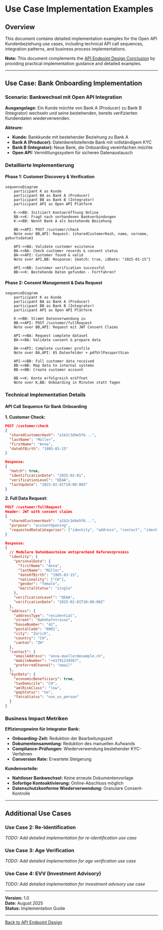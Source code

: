 # Use Case Implementation Examples

## Overview

This document contains detailed implementation examples for the Open API Kundenbeziehung use cases, including technical API call sequences, integration patterns, and business process implementations.

**Note:** This document complements the [API Endpoint Design Conclusion](../Fachliche%20Conclusions%20Open%20API%20Kundenbeziehung/04%20API%20Endpoint%20Design.md) by providing practical implementation guidance and detailed examples.

---

## Use Case: Bank Onboarding Implementation

### Scenario: Bankwechsel mit Open API Integration

**Ausgangslage:** Ein Kunde möchte von Bank A (Producer) zu Bank B (Integrator) wechseln und seine bestehenden, bereits verifizierten Kundendaten wiederverwenden.

**Akteure:**
- **Kunde:** Bankkunde mit bestehender Beziehung zu Bank A
- **Bank A (Producer):** Datenbereitstellende Bank mit vollständigem KYC
- **Bank B (Integrator):** Neue Bank, die Onboarding vereinfachen möchte
- **Open API:** Vermittlungssystem für sicheren Datenaustausch

### Detaillierte Implementierung

#### Phase 1: Customer Discovery & Verification

```mermaid
sequenceDiagram
    participant K as Kunde
    participant BA as Bank A (Producer)
    participant BB as Bank B (Integrator) 
    participant API as Open API Platform

    K->>BB: Initiiert Kontoeröffnung Online
    BB->>K: Fragt nach vorhandenen Bankverbindungen
    K->>BB: Nennt Bank A als bestehende Beziehung
    
    BB->>API: POST /customer/check
    Note over BB,API: Request: {sharedCustomerHash, name, vorname, geburtsdatum}
    
    API->>BA: Validate customer existence  
    BA->>BA: Check customer records & consent status
    BA->>API: Customer found & valid
    Note over API,BB: Response: {match: true, idDate: "2025-01-15"}
    
    API->>BB: Customer verification successful
    BB->>K: Bestehende Daten gefunden - Fortfahren?
```

#### Phase 2: Consent Management & Data Request

```mermaid
sequenceDiagram
    participant K as Kunde
    participant BA as Bank A (Producer)
    participant BB as Bank B (Integrator)
    participant API as Open API Platform

    K->>BB: Stimmt Datenverwendung zu
    BB->>API: POST /customer/fullRequest
    Note over BB,API: Request mit JWT Consent Claims
    
    API->>BA: Request complete dataset
    BA->>BA: Validate consent & prepare data
    
    BA->>API: Complete customer profile
    Note over BA,API: 65 Datenfelder + pdfUrlPassportScan
    
    API->>BB: Full customer data received
    BB->>BB: Map data to internal systems
    BB->>BB: Create customer account
    
    BB->>K: Konto erfolgreich eröffnet
    Note over K,BB: Onboarding in Minuten statt Tagen
```

### Technical Implementation Details

#### API Call Sequence für Bank Onboarding

**1. Customer Check:**
```json
POST /customer/check
{
  "sharedCustomerHash": "a1b2c3d4e5f6...",
  "lastName": "Müller", 
  "firstName": "Anna",
  "dateOfBirth": "1985-03-15"
}

Response:
{
  "match": true,
  "identificationDate": "2025-02-01",
  "verificationLevel": "QEAA",
  "lastUpdate": "2025-02-01T10:00:00Z"
}
```

**2. Full Data Request:**
```json
POST /customer/fullRequest
Header: JWT with consent claims
{
  "sharedCustomerHash": "a1b2c3d4e5f6...",
  "purpose": "accountOpening",
  "requestedDataCategories": ["identity", "address", "contact", "identification", "kyc"]
}

Response: 
{
  // Modulare Datenbausteine entsprechend Referenzprozess
  "identity": {
    "personalData": {
      "firstName": "Anna",
      "lastName": "Müller",
      "dateOfBirth": "1985-03-15",
      "nationality": ["CH"],
      "gender": "female",
      "maritalStatus": "single"
    },
    "verificationLevel": "QEAA",
    "verificationDate": "2025-02-01T10:00:00Z"
  },
  "address": {
    "addressType": "residential",
    "street": "Bahnhofstrasse",
    "houseNumber": "42",
    "postalCode": "8001",
    "city": "Zürich",
    "country": "CH",
    "canton": "ZH"
  },
  "contact": {
    "emailAddress": "anna.mueller@example.ch",
    "mobileNumber": "+41791234567",
    "preferredChannel": "email"
  },
  "kycData": {
    "economicBeneficiary": true,
    "taxDomicile": "CH",
    "amlRiskClass": "low",
    "pepStatus": "no",
    "fatcaStatus": "non_us_person"
  }
}
```

### Business Impact Metriken

**Effizienzgewinn für Integrator Bank:**
- **Onboarding-Zeit:** Reduktion der Bearbeitungszeit
- **Dokumentensammlung:** Reduktion des manuellen Aufwands
- **Compliance-Prüfungen:** Wiederverwendung bestehender KYC-Verfahren
- **Conversion Rate:** Erwartete Steigerung

**Kundenvorteile:**
- **Nahtloser Bankwechsel:** Keine erneute Dokumentenvorlage
- **Sofortige Kontoaktivierung:** Online-Abschluss möglich
- **Datenschutzkonforme Wiederverwendung:** Granulare Consent-Kontrolle

---

## Additional Use Cases

### Use Case 2: Re-Identification
*TODO: Add detailed implementation for re-identification use case*

### Use Case 3: Age Verification
*TODO: Add detailed implementation for age verification use case*

### Use Case 4: EVV (Investment Advisory)
*TODO: Add detailed implementation for investment advisory use case*

---

**Version:** 1.0  
**Date:** August 2025  
**Status:** Implementation Guide

---

[Back to API Endpoint Design](../Fachliche%20Conclusions%20Open%20API%20Kundenbeziehung/04%20API%20Endpoint%20Design.md)
